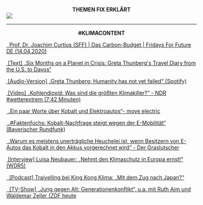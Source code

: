 
<div style="text-align:center;" class="mb-2"> <b>THEMEN FIX ERKLÄRT</b> </div>

<a href="https://schnelldurchlauf.eu/klimakrise" class="btn btn-lg btn-outline-dark btn-block" role="button">
<img src="./static/animation_klimakrise_schnelldurchlauf.gif" />
</a>

<hr />

<div style="text-align:center;"> <b>#KLIMACONTENT</b> </div>

<a href="https://www.youtube.com/watch?v=CrRnCPrOi0g" class="btn btn-lg btn-outline-dark btn-block" role="button"><i class="fa fa-link">&nbsp;</i> Prof. Dr. Joachim Curtius (SFF) | Das Carbon-Budget | Fridays For Future DE (14.04.2020)</a>

<a href="https://time.com/5863684/greta-thunberg-diary-climate-crisis/" class="btn btn-lg btn-outline-dark btn-block" role="button"><i class="fa fa-link">&nbsp;</i>[Text] „Six Months on a Planet in Crisis: Greta Thunberg's Travel Diary from the U.S. to Davos“</a>

<a href="https://open.spotify.com/episode/7E2Wz3C5XwtEw3Pi96tLQA" class="btn btn-lg btn-outline-dark btn-block" role="button"><i class="fa fa-link">&nbsp;</i>[Audio-Version] „Greta Thunberg: Humanity has not yet failed“ (Spotify)</a>

<a href="https://www.ndr.de/ratgeber/klimawandel/CO2-Ausstoss-in-Deutschland-Sektoren,kohlendioxid146.html" class="btn btn-lg btn-outline-dark btn-block" role="button"><i class="fa fa-link">&nbsp;</i>[Video] „Kohlendioxid: Was sind die größten Klimakiller?“ - NDR #wetterextrem (7:42 Minuten)</a>

<a href="https://www.youtube.com/watch?v=s09tpKftRpE&feature=youtu.be" class="btn btn-lg btn-outline-dark btn-block" role="button"><i class="fa fa-link">&nbsp;</i>„Ein paar Worte über Kobalt und Elektroautos“- move electric</a>

<a href="https://www.br.de/nachrichten/wissen/faktenfuchs-kobalt-nachfrage-steigt-wegen-der-e-mobilitaet,Rh9NihM" class="btn btn-lg btn-outline-dark btn-block" role="button"><i class="fa fa-link">&nbsp;</i>„#Faktenfuchs: Kobalt-Nachfrage steigt wegen der E-Mobilität“ (Bayerischer Rundfunk)</a>

<a href="https://graslutscher.de/warum-es-meistens-unertraegliche-heuchelei-ist-wenn-besitzern-von-e-autos-das-kobalt-in-den-akkus-vorgerechnet-wird/" class="btn btn-lg btn-outline-dark btn-block" role="button"><i class="fa fa-link">&nbsp;</i>„Warum es meistens unerträgliche Heuchelei ist, wenn Besitzern von E-Autos das Kobalt in den Akkus vorgerechnet wird“ - Der Graslutscher</a>

<a href="https://www1.wdr.de/mediathek/audio/wdr5/wdr5-denk-ich-an-europa/audio-luisa-neubauer-nehmt-den-klimaschutz-in-europa-ernst-100.html" class="btn btn-lg btn-outline-dark btn-block" role="button"><i class="fa fa-link">&nbsp;</i>[Interview] Luisa Neubauer: „Nehmt den Klimaschutz in Europa ernst!“ (WDR5)</a>

<a href="https://www.kingkongklima.de/28-neue-episode" class="btn btn-lg btn-outline-dark btn-block" role="button"><i class="fa fa-link">&nbsp;</i>
[Podcast] Traivelling bei King Kong Klima: „Mit dem Zug nach Japan?“</a>

<a href="https://www.zdf.de/kultur/16-fragen/generationenkonflikt-schueck-16f-2020-100.html" class="btn btn-lg btn-outline-dark btn-block" role="button"><i class="fa fa-link">&nbsp;</i>
[TV-Show] „Jung gegen Alt: Generationenkonflikt“, u.a. mit Ruth Aim und Waldemar Zeiler (ZDF heute</a>
